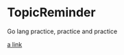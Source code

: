 # TopicReminder
Go lang practice, practice and practice

[a link](https://github.com/sharmaomkar/jiva_buildout)
